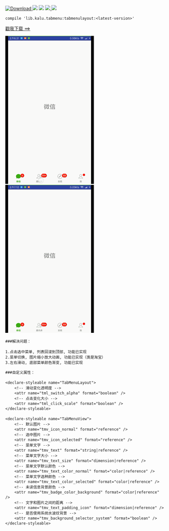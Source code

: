 [ ![Download](https://api.bintray.com/packages/zhanghang/maven/tabmenulayout/images/download.svg) ](https://bintray.com/zhanghang/maven/tabmenulayout/_latestVersion) ![](https://img.shields.io/badge/Build-Passing-green.svg) ![](https://img.shields.io/badge/API%20-14+-green.svg) [ ![](https://img.shields.io/badge/%E4%BD%9C%E8%80%85-%E5%BC%A0%E8%88%AA-red.svg) ](http://www.jianshu.com/u/22a5d2ee8385) ![](https://img.shields.io/badge/%E9%82%AE%E7%AE%B1-153437803@qq.com-red.svg)
```
compile 'lib.kalu.tabmenu:tabmenulayout:<latest-version>'
```

 [戳我下载 ==>](https://pan.baidu.com/s/1hueqEeK)

![image](https://github.com/153437803/TabMenuLayout/blob/master/Screenrecorder-2018-01-04.gif )
![image](https://github.com/153437803/TabMenuLayout/blob/master/Screenrecorder-2018-02-19.gif )

```
###解决问题：

1.点击选中菜单, 列表回滚到顶部, 功能已实现
2.菜单切换, 图片缩小放大动画, 功能已实现（类是淘宝）
3.左右滑动, 底部菜单颜色渐变, 功能已实现
```

```
###自定义属性：
 
<declare-styleable name="TabMenuLayout">
    <!-- 滑动变化透明度 -->
    <attr name="tml_switch_alpha" format="boolean" />
    <!-- 点击变化大小 -->
    <attr name="tml_click_scale" format="boolean" />
</declare-styleable>

<declare-styleable name="TabMenuView">
    <!-- 默认图片 -->
    <attr name="tmv_icon_normal" format="reference" />
    <!-- 选中图片 -->
    <attr name="tmv_icon_selected" format="reference" />
    <!-- 菜单文字 -->
    <attr name="tmv_text" format="string|reference" />
    <!-- 菜单文字大小 -->
    <attr name="tmv_text_size" format="dimension|reference" />
    <!-- 菜单文字默认颜色 -->
    <attr name="tmv_text_color_normal" format="color|reference" />
    <!-- 菜单文字选种颜色 -->
    <attr name="tmv_text_color_selected" format="color|reference" />
    <!-- 未读信息背景颜色 -->
    <attr name="tmv_badge_color_background" format="color|reference" />
    <!-- 文字和图片之间的距离 -->
    <attr name="tmv_text_padding_icon" format="dimension|reference" />
    <!-- 是否使用系统水波纹背景 -->
    <attr name="tmv_background_selector_system" format="boolean" />
</declare-styleable>
```
